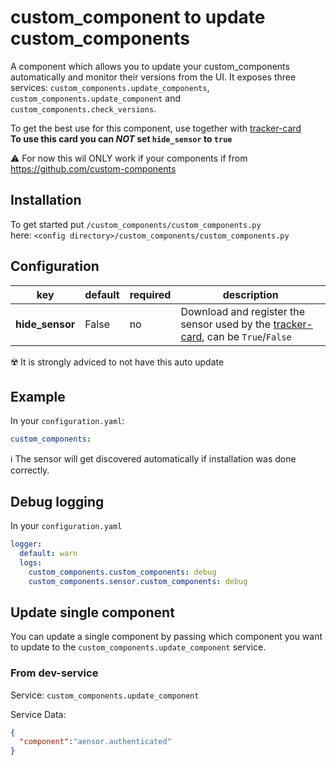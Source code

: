 # custom_component to update custom_components

A component which allows you to update your custom_components automatically and monitor their versions from the UI. It exposes three services: `custom_components.update_components`, `custom_components.update_component` and `custom_components.check_versions`.

To get the best use for this component, use together with [tracker-card](https://github.com/ciotlosm/custom-lovelace/tree/master/card-tracker)\
**To use this card you can _NOT_ set `hide_sensor` to `true`**

⚠️ For now this wil ONLY work if your components if from https://github.com/custom-components

## Installation

To get started put `/custom_components/custom_components.py`  
here: `<config directory>/custom_components/custom_components.py` 

## Configuration
  
| key | default | required | description
| --- | --- | --- | ---
| **hide_sensor** | False | no | Download and register the sensor used by the [tracker-card](https://github.com/ciotlosm/custom-lovelace/tree/master/card-tracker), can be `True`/`False`

☢️ It is strongly adviced to not have this auto update

## Example

In your `configuration.yaml`:

```yaml
custom_components:
```

ℹ️ The sensor will get discovered automatically if installation was done correctly.

## Debug logging

In your `configuration.yaml`

```yaml
logger:
  default: warn
  logs:
    custom_components.custom_components: debug
    custom_components.sensor.custom_components: debug
```

## Update single component

You can update a single component by passing which component you want to update to the  `custom_components.update_component` service.

### From dev-service

Service:
`custom_components.update_component`

Service Data:

```json
{
  "component":"aensor.authenticated"
}
```
